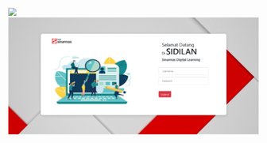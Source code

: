 <a href="https://visitor-badge.glitch.me/badge?page_id=nizarfadlan.twibot"><img src="https://visitor-badge.glitch.me/badge?page_id=nizarfadlan.twibot"/></a>
<img src="img/login.PNG" alt="background" class="gambar">
